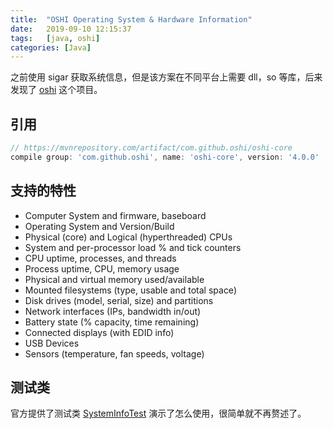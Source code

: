 ```yaml
---
title:  "OSHI Operating System & Hardware Information"
date:   2019-09-10 12:15:37
tags:   [java, oshi]
categories: [Java]
---
```


之前使用 sigar 获取系统信息，但是该方案在不同平台上需要 dll，so 等库，后来
发现了 [oshi](https://github.com/oshi/oshi) 这个项目。

## 引用

```gradle
// https://mvnrepository.com/artifact/com.github.oshi/oshi-core
compile group: 'com.github.oshi', name: 'oshi-core', version: '4.0.0'
```

## 支持的特性

- Computer System and firmware, baseboard
- Operating System and Version/Build
- Physical (core) and Logical (hyperthreaded) CPUs
- System and per-processor load % and tick counters
- CPU uptime, processes, and threads
- Process uptime, CPU, memory usage
- Physical and virtual memory used/available
- Mounted filesystems (type, usable and total space)
- Disk drives (model, serial, size) and partitions
- Network interfaces (IPs, bandwidth in/out)
- Battery state (% capacity, time remaining)
- Connected displays (with EDID info)
- USB Devices
- Sensors (temperature, fan speeds, voltage)

## 测试类

官方提供了测试类 [SystemInfoTest](https://github.com/oshi/oshi/blob/master/oshi-core/src/test/java/oshi/SystemInfoTest.java)
演示了怎么使用，很简单就不再赘述了。
